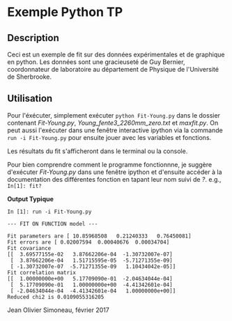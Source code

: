 # Exemple Python TP

## Description
Ceci est un exemple de fit sur des données expérimentales et de graphique en
python. Les données sont une gracieuseté de Guy Bernier, coordonnateur de laboratoire au département de Physique de l'Université de Sherbrooke.

## Utilisation
Pour l'éxécuter, simplement exécuter `python Fit-Young.py` dans le dossier 
contenant *Fit-Young.py*, *Young_fente3_2260mm_zero.txt* et *maxfit.py*.
On peut aussi l'exécuter dans une fenêtre interactive ipython via la commande
`run -i Fit-Young.py` pour ensuite jouer avec les variables et fonctions.

Les résultats du fit s'afficheront dans le terminal ou la console.

Pour bien comprendre comment le programme fonctionnne, je suggère d'exécuter
*Fit-Young.py* dans une fenêtre ipython et d'ensuite accéder à la 
documentation des différentes fonction en tapant leur nom suivi de *?*.
e.g., `In[1]: fit?`

**Output Typique**
```
In [1]: run -i Fit-Young.py

--- FIT ON FUNCTION model ---

Fit parameters are [ 10.85968508   0.21240333   0.76450081]
Fit errors are [ 0.02007594  0.00040676  0.00034704]
Fit covariance
[[  3.69577155e-02   3.87662206e-04  -1.30732007e-07]
 [  3.87662206e-04   1.51715595e-05  -5.71271355e-09]
 [ -1.30732007e-07  -5.71271355e-09   1.10434042e-05]]
Fit correlation matrix
[[  1.00000000e+00   5.17709090e-01  -2.04634044e-04]
 [  5.17709090e-01   1.00000000e+00  -4.41342601e-04]
 [ -2.04634044e-04  -4.41342601e-04   1.00000000e+00]]
Reduced chi2 is 0.0109055316205
```


Jean Olivier Simoneau, février 2017

